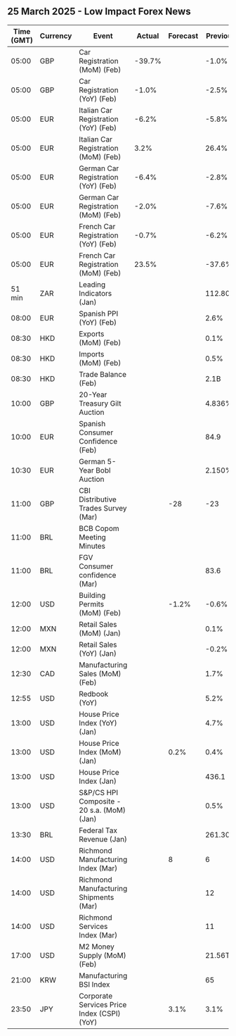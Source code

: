 ## 25 March 2025 - Low Impact Forex News

| Time (GMT) | Currency | Event | Actual | Forecast | Previous |
|------|----------|-------|--------|----------|----------|
| 05:00 | GBP | Car Registration (MoM) (Feb) | -39.7% |  | -1.0% |
| 05:00 | GBP | Car Registration (YoY) (Feb) | -1.0% |  | -2.5% |
| 05:00 | EUR | Italian Car Registration (YoY) (Feb) | -6.2% |  | -5.8% |
| 05:00 | EUR | Italian Car Registration (MoM) (Feb) | 3.2% |  | 26.4% |
| 05:00 | EUR | German Car Registration (YoY) (Feb) | -6.4% |  | -2.8% |
| 05:00 | EUR | German Car Registration (MoM) (Feb) | -2.0% |  | -7.6% |
| 05:00 | EUR | French Car Registration (YoY) (Feb) | -0.7% |  | -6.2% |
| 05:00 | EUR | French Car Registration (MoM) (Feb) | 23.5% |  | -37.6% |
| 51 min | ZAR | Leading Indicators (Jan) |  |  | 112.80% |
| 08:00 | EUR | Spanish PPI (YoY) (Feb) |  |  | 2.6% |
| 08:30 | HKD | Exports (MoM) (Feb) |  |  | 0.1% |
| 08:30 | HKD | Imports (MoM) (Feb) |  |  | 0.5% |
| 08:30 | HKD | Trade Balance (Feb) |  |  | 2.1B |
| 10:00 | GBP | 20-Year Treasury Gilt Auction |  |  | 4.836% |
| 10:00 | EUR | Spanish Consumer Confidence (Feb) |  |  | 84.9 |
| 10:30 | EUR | German 5-Year Bobl Auction |  |  | 2.150% |
| 11:00 | GBP | CBI Distributive Trades Survey (Mar) |  | -28 | -23 |
| 11:00 | BRL | BCB Copom Meeting Minutes |  |  |  |
| 11:00 | BRL | FGV Consumer confidence (Mar) |  |  | 83.6 |
| 12:00 | USD | Building Permits (MoM) (Feb) |  | -1.2% | -0.6% |
| 12:00 | MXN | Retail Sales (MoM) (Jan) |  |  | 0.1% |
| 12:00 | MXN | Retail Sales (YoY) (Jan) |  |  | -0.2% |
| 12:30 | CAD | Manufacturing Sales (MoM) (Feb) |  |  | 1.7% |
| 12:55 | USD | Redbook (YoY) |  |  | 5.2% |
| 13:00 | USD | House Price Index (YoY) (Jan) |  |  | 4.7% |
| 13:00 | USD | House Price Index (MoM) (Jan) |  | 0.2% | 0.4% |
| 13:00 | USD | House Price Index (Jan) |  |  | 436.1 |
| 13:00 | USD | S&P/CS HPI Composite - 20 s.a. (MoM) (Jan) |  |  | 0.5% |
| 13:30 | BRL | Federal Tax Revenue (Jan) |  |  | 261.30B |
| 14:00 | USD | Richmond Manufacturing Index (Mar) |  | 8 | 6 |
| 14:00 | USD | Richmond Manufacturing Shipments (Mar) |  |  | 12 |
| 14:00 | USD | Richmond Services Index (Mar) |  |  | 11 |
| 17:00 | USD | M2 Money Supply (MoM) (Feb) |  |  | 21.56T |
| 21:00 | KRW | Manufacturing BSI Index |  |  | 65 |
| 23:50 | JPY | Corporate Services Price Index (CSPI) (YoY) |  | 3.1% | 3.1% |

